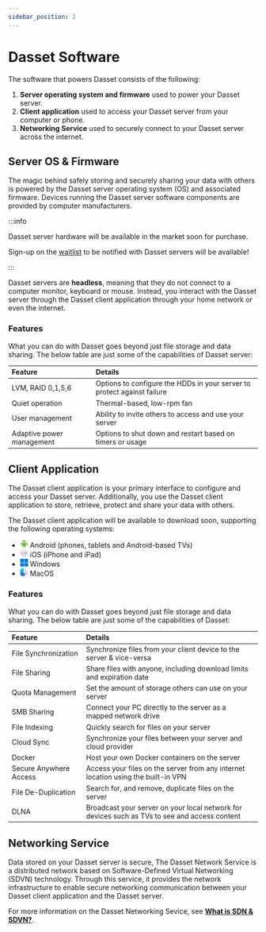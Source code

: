 ```yaml
---
sidebar_position: 2
---
```


# Dasset Software

The software that powers Dasset consists of the following:

1. **Server operating system and firmware** used to power your Dasset server.
2. **Client application** used to access your Dasset server from your computer or phone.
3. **Networking Service** used to securely connect to your Dasset server across the internet.

## Server OS & Firmware

The magic behind safely storing and securely sharing your data with others is powered by the Dasset
server operating system (OS) and associated firmware.  Devices running the Dasset server software
components are provided by computer manufacturers.

:::info

Dasset server hardware will be available in the market soon for purchase.

Sign-up on the [waitlist](https://forms.gle/4x1JTsdVEz5kqG2h7) to be notified with Dasset servers will be available!

:::

Dasset servers are **headless**, meaning that they do not connect to a computer monitor, keyboard or
mouse.  Instead, you interact with the Dasset server through the Dasset client application through
your home network or even the internet.

### Features
What you can do with Dasset goes beyond just file storage and data sharing.  The below table are
just some of the capabilities of Dasset server:

| Feature                   | Details                                                   |
|:--------------------------|:----------------------------------------------------------|
| LVM, RAID 0,1,5,6         | Options to configure the HDDs in your server to protect against failure        |
| Quiet operation           | Thermal-based, low-rpm fan                                |
| User management           | Ability to invite others to access and use your server    |
| Adaptive power management | Options to shut down and restart based on timers or usage |


## Client Application

The Dasset client application is your primary interface to configure and access your Dasset server.
Additionally, you use the Dasset client application to store, retrieve, protect and share your data
with others.

The Dasset client application will be available to download soon, supporting the following operating
systems:

* ![Android](android16x16.png)  Android (phones, tablets and Android-based TVs)
* ![iOS](ios16x16.png)  iOS (iPhone and iPad)
* ![Windows](windows16x16.png)  Windows
* ![MacOS](macos16x16.png)  MacOS

### Features
What you can do with Dasset goes beyond just file storage and data sharing.  The below table are
just some of the capabilities of Dasset:

| Feature               | Details                                                   |
|:----------------------|:----------------------------------------------------------|
| File Synchronization  | Synchronize files from your client device to the server & vice-versa |
| File Sharing          | Share files with anyone, including download limits and expiration date |
| Quota Management      | Set the amount of storage others can use on your server    |
| SMB Sharing | Connect your PC directly to the server as a mapped network drive |
| File Indexing | Quickly search for files on your server |
| Cloud Sync | Synchronize your files between your server and cloud provider |
| Docker | Host your own Docker containers on the server |
| Secure Anywhere Access | Access your files on the server from any internet location using the built-in VPN |
| File De-Duplication | Search for, and remove, duplicate files on the server |
| DLNA | Broadcast your server on your local network for devices such as TVs to see and access content |

## Networking Service
Data stored on your Dasset server is secure, 
The Dasset Network Service is a distributed network based on Software-Defined Virtual Networking (SDVN)
technology. Through this service, it provides the network infrastructure to enable secure networking
communication between your Dasset client application and the Dasset server.

For more information on the Dasset Networking Sevice, see [**What is SDN & SDVN?**](../concepts/sdnsdvn.md).